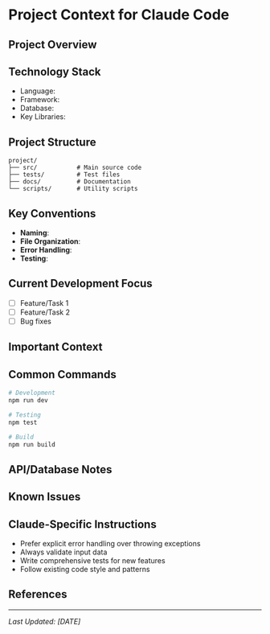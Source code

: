 # Project Context for Claude Code

## Project Overview
<!-- Brief description of the project, its purpose, and main goals -->

## Technology Stack
<!-- List main technologies, frameworks, and tools used -->
- Language: 
- Framework: 
- Database: 
- Key Libraries: 

## Project Structure
<!-- Describe the main directories and their purposes -->
```
project/
├── src/           # Main source code
├── tests/         # Test files
├── docs/          # Documentation
└── scripts/       # Utility scripts
```

## Key Conventions
<!-- Important coding standards and patterns to follow -->
- **Naming**: 
- **File Organization**: 
- **Error Handling**: 
- **Testing**: 

## Current Development Focus
<!-- What are you currently working on? -->
- [ ] Feature/Task 1
- [ ] Feature/Task 2
- [ ] Bug fixes

## Important Context
<!-- Any special considerations, constraints, or domain knowledge -->

## Common Commands
<!-- Frequently used commands for this project -->
```bash
# Development
npm run dev

# Testing
npm test

# Build
npm run build
```

## API/Database Notes
<!-- Important endpoints, schemas, or data models -->

## Known Issues
<!-- Current bugs or limitations to be aware of -->

## Claude-Specific Instructions
<!-- How Claude should approach this project -->
- Prefer explicit error handling over throwing exceptions
- Always validate input data
- Write comprehensive tests for new features
- Follow existing code style and patterns

## References
<!-- Links to documentation, design docs, or related resources -->

---
*Last Updated: [DATE]*